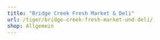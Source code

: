 ```yaml
---
title: "Bridge Creek Fresh Market & Deli"
url: /tiger/bridge-creek-fresh-market-und-deli/
shop: Allgemein
---
```

